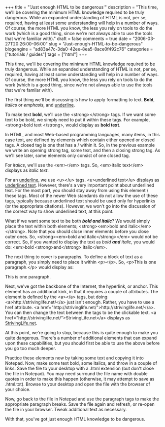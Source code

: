+++
title = "'Just enough HTML to be dangerous'"
description = "This time, we'll be covering the minimum HTML knowledge required to be truly dangerous.  While an expanded understanding of HTML is not, per se, required, having at least some understanding will help in a number of ways.  Of course, the more HTML you know, the less you rely on tools to do the work (which is a good thing, since we're not always able to use the tools that we're familiar with)."
draft = false
comments = true
date = "2006-03-27T20:26:00-06:00"
slug = "Just-enough-HTML-to-be-dangerous"
blogengine = "ad83a47c-3da0-42ee-8ea5-8ace0f492c76"
categories = ["tutorials / guides"]
tags = ["html"]
+++

<p>
This time, we&#39;ll be covering the minimum HTML knowledge required to be truly dangerous. While an expanded understanding of HTML is not, per se, required, having at least some understanding will help in a number of ways. Of course, the more HTML you know, the less you rely on tools to do the work (which is a good thing, since we&#39;re not always able to use the tools that we&#39;re familar with).<!--more--><!--adsense-->
</p>
<p>
The first thing we&#39;ll be discussing is how to apply formatting to text. <strong>Bold</strong>, <em>italics</em> or <em>emphasis</em>, and <u>underline</u>.
</p>
<p>
To make text <strong>bold</strong>, we&#39;ll use the &lt;strong&gt;&lt;/strong&gt; tags. If we want some text to be bold, we simply need to put it within these tags. For example, &lt;strong&gt;bold text &lt;/strong&gt;, would display as <strong>bold text</strong>.
</p>
<p>
In HTML, and most Web-based programming languages, many items, in this case text, are defined by elements which contain either opened or closed tags. A closed tag is one that has a / within it. So, in the previous example we write an opening strong tag, some text, and then a closing strong tag. As we&#39;ll see later, some elements only consist of one closed tag.
</p>
<p>
For <em>italics</em>, we&#39;ll use the &lt;em&gt;&lt;/em&gt; tags. So, &lt;em&gt;italic text&lt;/em&gt; displays as <em>italic text</em>.
</p>
<p>
For an <span style="text-decoration: underline">underline</span>, we use &lt;u&gt;&lt;/u&gt; tags. &lt;u&gt;underlined text&lt;/u&gt; displays as <span style="text-decoration: underline">underlined text</span>. However, there&#39;s a very important point about underlined text. For the most part, you should stay away from using this element / these tags. Most of the newer Web standards do not allow the use of these tags, typically because underlined text should be used only for hyperlinks (or the appropriate citations). However, we won&#39;t go into the discussion of the correct way to show underlined text, at this point.
</p>
<p>
What if we want some text to be both <em><strong>bold and italic</strong></em>? We would simply place the text within both elements; &lt;strong&gt;&lt;em&gt;bold and italic&lt;/em&gt;&lt;/strong&gt;. Note that you should close inner elements before you close outer ones. So, &lt;strong&gt;&lt;em&gt;bold and italic&lt;/strong&gt;&lt;/em&gt; would not be correct. So, if you wanted to display the text as <em>bold <strong>and</strong> italic</em>, you would do: &lt;em&gt;bold &lt;strong&gt;and&lt;/strong&gt; italic&lt;/em&gt;. 
</p>
<p>
The next thing to cover is paragraphs. To define a block of text as a paragraph, you simply need to place it within &lt;p&gt;&lt;/p&gt;. So, &lt;p&gt;This is one paragraph.&lt;/p&gt; would display as:
</p>
<p>
This is one paragraph.
</p>
<p>
Next, we&#39;ve got the backbone of the Internet, the hyperlink, or anchor. This element has an additional kink, in that it requires a couple of attributes. The element is defined by the &lt;a&gt;&lt;/a&gt; tags, but doing &lt;a&gt;http://strivinglife.net/&lt;/a&gt; just isn&#39;t enough. Rather, you have to use a href attribute. &lt;a href=&quot;http://strivinglife.net/&quot;&gt;http://strivinglife.net/&lt;/a&gt;. You can then change the text between the tags to be the clickable text. &lt;a href=&quot;http://strivinglife.net/&quot;&gt;StrivingLife.net&lt;/a&gt; displays as <a href="http://strivinglife.net/">StrivingLife.net</a>.
</p>
<p>
At this point, we&#39;re going to stop, because this is quite enough to make you quite dangerous. There&#39;s a number of additional elements that can expand upon these capabilities, but you should first be able to use the above before you go too much deeper.
</p>
<p>
Practice these elements now by taking some text and copying it into Notepad. Now, make some text bold, some italics, and throw in a couple of links. Save the file to your desktop with a .html extension (but don&#39;t close the file in Notepad). You may need surround the file name with double quotes in order to make this happen (otherwise, it may attempt to save as .html.txt). Browse to your desktop and open the file with the browser of your choice.
</p>
<p>
Now, go back to the file in Notepad and use the paragraph tags to make the appropriate paragraph breaks. Save the file again and refresh, or re-open the file in your browser. Tweak additional text as necessary.
</p>
<p>
With that, you&#39;ve got just enough HTML knowledge to be dangerous.
</p>


